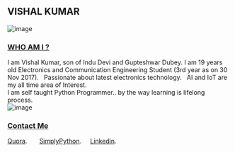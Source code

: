 ## VISHAL KUMAR

![image](https://qph.ec.quoracdn.net/main-qimg-79d77e3edbad4e35785402b59ce42b91-c)

### [WHO AM I ?](#WhoamI)
I am Vishal Kumar, son of Indu Devi and Gupteshwar Dubey. 
I am 19 years old Electronics and Communication Engineering Student (3rd year as on 30 Nov 2017).   
Passionate about latest electronics technology.  
AI and IoT are my all time area of Interest.  
I am self taught Python Programmer.. by the way learning is lifelong process.  
![image](https://qph.fs.quoracdn.net/main-thumb-113402770-200-agpgpkvhzjjshtivxogrhwsfhnewqzno.jpeg)


### [Contact Me](#ContactMe)
 [Quora](https://www.quora.com/profile/Vishal-566).       
 [SimplyPython](https://simplypython.quora.com).     
 [Linkedin](https://www.linkedin.com/in/the-vishal).    
